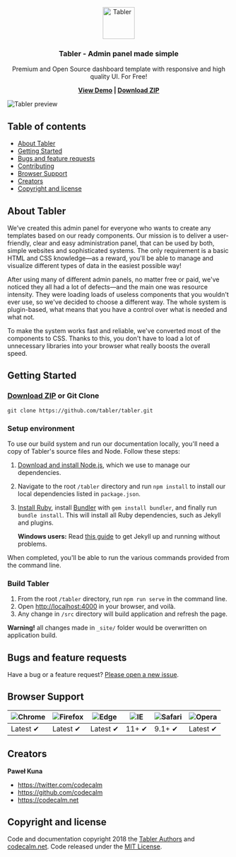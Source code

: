 <p align="center">
  <a href="https://tabler.github.io/">
    <img src="https://tabler.github.io/assets/images/logo-default.svg" alt="Tabler" width="72" height="72">
  </a>

  <h3 align="center">Tabler - Admin panel made simple</h3>

  <p align="center">
    Premium and Open Source dashboard template with responsive and high quality UI. For Free!
  </p>
  
  <p align="center">
    <strong>
      <a href="https://tabler.github.io/demo/">View Demo</a> | <a href="https://github.com/tabler/tabler/archive/master.zip">Download ZIP</a>
    </strong>
  </p>
</p>

![Tabler preview](https://tabler.github.io/assets/images/dashboard.png)

## Table of contents

- [About Tabler](#about-tabler)
- [Getting Started](#getting-started)
- [Bugs and feature requests](#bugs-and-feature-requests)
- [Contributing](#contributing)
- [Browser Support](#browser-support)
- [Creators](#creators)
- [Copyright and license](#copyright-and-license)


## About Tabler

We’ve created this admin panel for everyone who wants to create any templates based on our ready components. Our mission is to deliver a user-friendly, clear and easy administration panel, that can be used by both, simple websites and sophisticated systems. The only requirement is a basic HTML and CSS knowledge—as a reward, you'll be able to manage and visualize different types of data in the easiest possible way!

After using many of different admin panels, no matter free or paid, we've noticed they all had a lot of defects—and the main one was resource intensity.
They were loading loads of useless components that you wouldn't ever use, so we've decided to choose a different way. The whole system is plugin-based, what means that you have a control over what is needed and what not.

To make the system works fast and reliable, we've converted most of the components to CSS. Thanks to this, you don't have to load a lot of unnecessary libraries into your browser what really boosts the overall speed.

## Getting Started

### [Download ZIP](https://github.com/tabler/tabler/archive/dev.zip) or Git Clone

```
git clone https://github.com/tabler/tabler.git
```

### Setup environment

To use our build system and run our documentation locally, you'll need a copy of Tabler's source files and Node. Follow these steps:

1. [Download and install Node.js](https://nodejs.org/download/), which we use to manage our dependencies.
2. Navigate to the root `/tabler` directory and run `npm install` to install our local dependencies listed in `package.json`.
3. [Install Ruby](https://www.ruby-lang.org/en/documentation/installation/), install [Bundler](https://bundler.io/) with `gem install bundler`, and finally run `bundle install`. This will install all Ruby dependencies, such as Jekyll and plugins.
   
   **Windows users:** Read [this guide](https://jekyllrb.com/docs/windows/) to get Jekyll up and running without problems.
  
When completed, you'll be able to run the various commands provided from the command line.

### Build Tabler

1. From the root `/tabler` directory, run `npm run serve` in the command line.
2. Open [http://localhost:4000](http://localhost:4000) in your browser, and voilà.
3. Any change in `/src` directory will build application and refresh the page.

**Warning!** all changes made in `_site/` folder would be overwritten on application build.

## Bugs and feature requests

Have a bug or a feature request? [Please open a new issue](https://github.com/tabler/tabler/issues/new).

## Browser Support

![Chrome](https://raw.github.com/alrra/browser-logos/master/src/chrome/chrome_48x48.png) | ![Firefox](https://raw.github.com/alrra/browser-logos/master/src/firefox/firefox_48x48.png) | ![Edge](https://raw.github.com/alrra/browser-logos/master/src/edge/edge_48x48.png) | ![IE](https://raw.github.com/alrra/browser-logos/master/src/archive/internet-explorer_9-11/internet-explorer_9-11_48x48.png) | ![Safari](https://raw.github.com/alrra/browser-logos/master/src/safari/safari_48x48.png) | ![Opera](https://raw.github.com/alrra/browser-logos/master/src/opera/opera_48x48.png)
--- | --- | --- | --- | --- | --- |
Latest ✔ | Latest ✔ | Latest ✔ | 11+ ✔ | 9.1+ ✔ | Latest ✔ |

## Creators

**Paweł Kuna**

- <https://twitter.com/codecalm>
- <https://github.com/codecalm>
- <https://codecalm.net>

## Copyright and license

Code and documentation copyright 2018 the [Tabler Authors](https://github.com/tabler/tabler/graphs/contributors) and [codecalm.net](https://codecalm.net). Code released under the [MIT License](https://github.com/tabler/tabler/blob/master/LICENSE).
